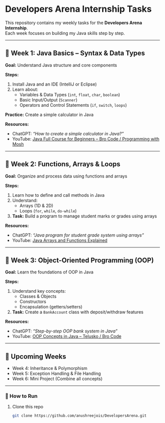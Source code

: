 # Developers Arena Internship Tasks  

This repository contains my weekly tasks for the **Developers Arena Internship**.  
Each week focuses on building my Java skills step by step.  

---

## 📅 Week 1: Java Basics – Syntax & Data Types  
**Goal:** Understand Java structure and core components  

**Steps:**  
1. Install Java and an IDE (IntelliJ or Eclipse)  
2. Learn about:  
   - Variables & Data Types (`int`, `float`, `char`, `boolean`)  
   - Basic Input/Output (`Scanner`)  
   - Operators and Control Statements (`if`, `switch`, `loops`)  

**Practice:** Create a simple calculator in Java  

**Resources:**  
- ChatGPT: *“How to create a simple calculator in Java?”*  
- YouTube: [Java Full Course for Beginners – Bro Code / Programming with Mosh](https://www.youtube.com)  

---

## 📅 Week 2: Functions, Arrays & Loops  
**Goal:** Organize and process data using functions and arrays  

**Steps:**  
1. Learn how to define and call methods in Java  
2. Understand:  
   - Arrays (1D & 2D)  
   - Loops (`for`, `while`, `do-while`)  
3. **Task:** Build a program to manage student marks or grades using arrays  

**Resources:**  
- ChatGPT: *“Java program for student grade system using arrays”*  
- YouTube: [Java Arrays and Functions Explained](https://www.youtube.com)  

---

## 📅 Week 3: Object-Oriented Programming (OOP)  
**Goal:** Learn the foundations of OOP in Java  

**Steps:**  
1. Understand key concepts:  
   - Classes & Objects  
   - Constructors  
   - Encapsulation (getters/setters)  
2. **Task:** Create a `BankAccount` class with deposit/withdraw features  

**Resources:**  
- ChatGPT: *“Step-by-step OOP bank system in Java”*  
- YouTube: [OOP Concepts in Java – Telusko / Bro Code](https://www.youtube.com)  

---

## 🚀 Upcoming Weeks  
- Week 4: Inheritance & Polymorphism  
- Week 5: Exception Handling & File Handling  
- Week 6: Mini Project (Combine all concepts)  

---

### 🔗 How to Run  
1. Clone this repo  
   ```sh
   git clone https://github.com/anushreejois/DevelopersArena.git
